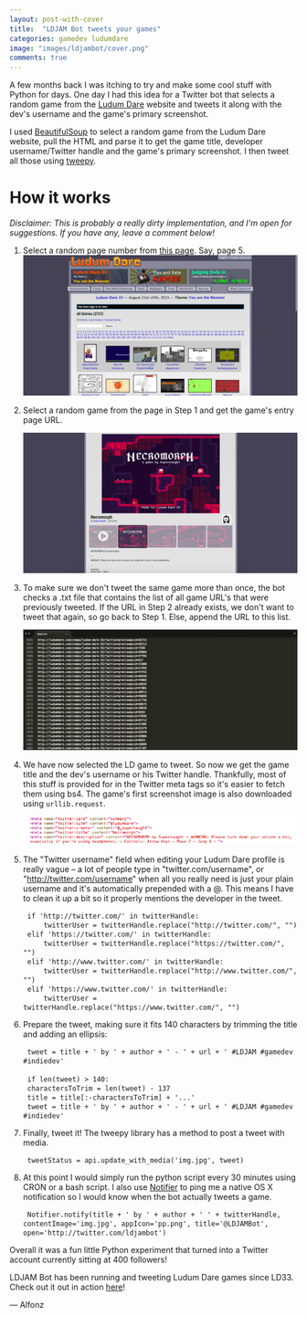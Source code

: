 ```yaml
---
layout: post-with-cover
title:  "LDJAM Bot tweets your games"
categories: gamedev ludumdare
image: "images/ldjambot/cover.png"
comments: true
---
```


A few months back I was itching to try and make some cool stuff with Python for days. One day I had this idea for a Twitter bot that selects a random game from the <a href="http://ludumdare.com/compo">Ludum Dare</a> website and tweets it along with the dev's username and the game's primary screenshot.

I used [BeautifulSoup](http://www.crummy.com/software/BeautifulSoup/bs4/doc/) to select a random game from the Ludum Dare website, pull the HTML and parse it to get the game title, developer username/Twitter handle and the game's primary screenshot. I then tweet all those using [tweepy](http://www.tweepy.org).

# How it works

_Disclaimer: This is probably a really dirty implementation, and I'm open for suggestions. If you have any, leave a comment below!_


1. Select a random page number from [this page](http://ludumdare.com/compo/ludum-dare-33/?action=preview). Say, page 5.
	![](/images/ldjambot/1.png)


1. Select a random game from the page in Step 1 and get the game's entry page URL.
	
	![](/images/ldjambot/2.png)

1. To make sure we don't tweet the same game more than once, the bot checks a .txt file that contains the list of all game URL's that were previously tweeted. If the URL in Step 2 already exists, we don't want to tweet that again, so go back to Step 1. Else, append the URL to this list.
	
	![](/images/ldjambot/3.png)

1. We have now selected the LD game to tweet. So now we get the game title and the dev's username or his Twitter handle. Thankfully, most of this stuff is provided for in the Twitter meta tags so it's easier to fetch them using bs4. The game's first screenshot image is also downloaded using `urllib.request`.

	![](/images/ldjambot/meta.png)

1. The "Twitter username" field when editing your Ludum Dare profile is really vague – a lot of people type in "twitter.com/username", or "http://twitter.com/username" when all you really need is just your plain username and it's automatically prepended with a @. This means I have to clean it up a bit so it properly mentions the developer in the tweet.

		if 'http://twitter.com/' in twitterHandle:
		    twitterUser = twitterHandle.replace("http://twitter.com/", "")
		elif 'https://twitter.com/' in twitterHandle:
		    twitterUser = twitterHandle.replace("https://twitter.com/", "")
		elif 'http://www.twitter.com/' in twitterHandle:
		    twitterUser = twitterHandle.replace("http://www.twitter.com/", "")
		elif 'https://www.twitter.com/' in twitterHandle:
		    twitterUser = twitterHandle.replace("https://www.twitter.com/", "")

1. Prepare the tweet, making sure it fits 140 characters by trimming the title and adding an ellipsis:

		tweet = title + ' by ' + author + ' - ' + url + ' #LDJAM #gamedev #indiedev' 

		if len(tweet) > 140:
		charactersToTrim = len(tweet) - 137
		title = title[:-charactersToTrim] + '...'
		tweet = title + ' by ' + author + ' - ' + url + ' #LDJAM #gamedev #indiedev' 

1. Finally, tweet it! The tweepy library has a method to post a tweet with media.

		tweetStatus = api.update_with_media('img.jpg', tweet)

1. At this point I would simply run the python script every 30 minutes using CRON or a bash script. I also use [Notifier](https://pypi.python.org/pypi/pync) to ping me a native OS X notification so I would know when the bot actually tweets a game.

		Notifier.notify(title + ' by ' + author + ' ' + twitterHandle, contentImage='img.jpg', appIcon='pp.png', title='@LDJAMBot', open='http://twitter.com/ldjambot')

Overall it was a fun little Python experiment that turned into a Twitter account currently sitting at 400 followers!

LDJAM Bot has been running and tweeting Ludum Dare games since LD33. Check out it out in action [here](http://twitter.com/ldjambot)!

— Alfonz